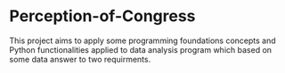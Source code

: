 # Perception-of-Congress
This project aims to apply some programming foundations concepts and Python functionalities applied to data analysis program which based on some data answer to two requirments.
